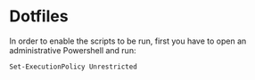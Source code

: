 # Dotfiles



In order to enable the scripts to be run, first you have to open an administrative Powershell and run:

    Set-ExecutionPolicy Unrestricted
